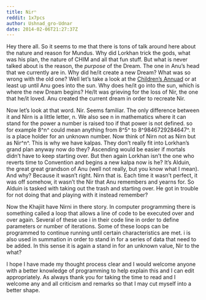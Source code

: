 ```yaml
---
title: Nirⁿ
reddit: 1x7pcs
author: Ushnad_gro-Udnar
date: 2014-02-06T21:27:37Z
---
```


Hey there all. So it seems to me that there is tons of talk around here about
the nature and reason for Mundus. Why did Lorkhan trick the gods, what was his
plan, the nature of CHIM and all that fun stuff. But what is never talked about
is the reason, the *purpose* of the Dream. The one in Anu’s head that we
currently are in. Why did he/it create a new Dream? What was so wrong with the
old one? Well let’s take a look at the [Children’s Annuad][0] or at least up
until Anu goes into the sun. Why does he/it go into the sun, which is where the
new Dream begins? He/It was grieving for the loss of Nir, the one that he/it
loved. Anu created the current dream in order to recreate Nir.

Now let’s look at that word. Nir. Seems familiar. The only difference between it
and Nirn is a little letter, n. We also see n in mathematics where it can stand
for the power a number is raised too if that power is not defined. so for
example 8^n^ could mean anything from 8^5^ to 8^9846729284647^. It is a place
holder for an unknown number. Now think of Nirn not as Nirn but as Nir^n^. This
is why we have kalpas. They don’t really fit into Lorkhan’s grand plan anyway
now do they? Ascending would be easier if mortals didn’t have to keep starting
over. But then again Lorkhan isn’t the one who reverts time to Convention and
begins a new kalpa now is he? It’s Alduin, the great great grandson of Anu (well
not really, but you know what I mean). And why? Because it wasn’t right. Nirn
that is. Each time it wasn’t perfect, it was off somehow, it wasn’t the Nir that
Anu remembers and yearns for. So Alduin is tasked with taking out the trash and
starting over. He got in trouble for not doing that and playing with it instead
remember?

Now the Khajiit have Nirni in there story. In computer programming there is
something called a loop that allows a line of code to be executed over and over
again. Several of these use i in their code line in order to define parameters
or number of iterations. Some of these loops can be programmed to continue
running until certain characteristics are met. i is also used in summation in
order to stand in for a series of data that need to be added. In this sense it
is again a stand in for an unknown value, Nir to the what?

I hope I have made my thought process clear and I would welcome anyone with a
better knowledge of programming to help explain this and I can edit
appropriately. As always thank you for taking the time to read and I welcome any
and all criticism and remarks so that I may cut myself into a better shape.

[0]: https://uesp.net/wiki/Oblivion:A_Children%27s_Anuad
